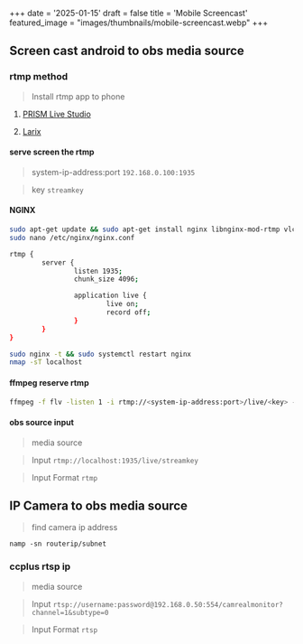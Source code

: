 +++
date = '2025-01-15'
draft = false
title = 'Mobile Screencast'
featured_image = "images/thumbnails/mobile-screencast.webp"
+++

## Screen cast android to obs media source

### rtmp method

> Install rtmp app to phone 
1. [PRISM Live Studio](https://play.google.com/store/apps/details?id=com.prism.live&pcampaignid=web_share)

2. [Larix](https://play.google.com/store/apps/details?id=com.wmspanel.larix_screencaster&pcampaignid=web_share)




#### serve screen the rtmp 

> system-ip-address:port `192.168.0.100:1935`

> key  `streamkey`



#### NGINX 

```bash
sudo apt-get update && sudo apt-get install nginx libnginx-mod-rtmp vlc
sudo nano /etc/nginx/nginx.conf
```

```bash
rtmp {
        server {
                listen 1935;
                chunk_size 4096;

                application live {
                        live on;
                        record off;
                }
        }
}

```
```bash
sudo nginx -t && sudo systemctl restart nginx
nmap -sT localhost

```

#### ffmpeg reserve rtmp

```bash
ffmpeg -f flv -listen 1 -i rtmp://<system-ip-address:port>/live/<key> -c copy -f flv -listen 1 rtmp://<localhost:1935>/live/<key>
```

#### obs source input

> media source

> Input `rtmp://localhost:1935/live/streamkey`

> Input Format `rtmp`


## IP Camera to obs media source

> find camera ip address

`namp -sn routerip/subnet`

### ccplus rtsp ip

> media source

> Input `rtsp://username:password@192.168.0.50:554/camrealmonitor?channel=1&subtype=0`

> Input Format `rtsp`
